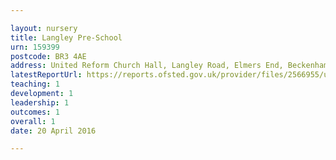 ```yaml
---

layout: nursery
title: Langley Pre-School
urn: 159399
postcode: BR3 4AE
address: United Reform Church Hall, Langley Road, Elmers End, Beckenham, Kent, BR3 4AE
latestReportUrl: https://reports.ofsted.gov.uk/provider/files/2566955/urn/159399.pdf
teaching: 1
development: 1
leadership: 1
outcomes: 1
overall: 1
date: 20 April 2016

---
```

